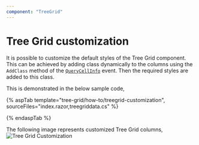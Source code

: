 ```yaml
---
component: "TreeGrid"
---
```


# Tree Grid customization

It is possible to customize the default styles of the Tree Grid component. This can be achieved by adding class dynamically to the columns using the `AddClass` method of the [`QueryCellInfo`](https://help.syncfusion.com/cr/blazor/Syncfusion.Blazor.TreeGrid.TreeGridEvents-1.html#Syncfusion_Blazor_TreeGrid_TreeGridEvents_1_QueryCellInfo) event. Then the required styles are added to this class.

This is demonstrated in the below sample code,

{% aspTab template="tree-grid/how-to/treegrid-customization", sourceFiles="index.razor,treegriddata.cs" %}

{% endaspTab %}

The following image represents customized Tree Grid columns,
![`Tree Grid Customization`](../images/treegrid-customization.png)
